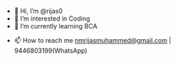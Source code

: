 - 👋 Hi, I’m @rijas0
- 👀 I’m interested in Coding
- 🌱 I’m currently learning BCA
<!--- 💞️ I’m looking to collaborate on ... --->
- 📫 How to reach me nmrijasmuhammed@gmail.com | 9446803199(WhatsApp)

<!---
rijas0/rijas0 is a ✨ special ✨ repository because its `README.md` (this file) appears on your GitHub profile.
You can click the Preview link to take a look at your changes.
--->
